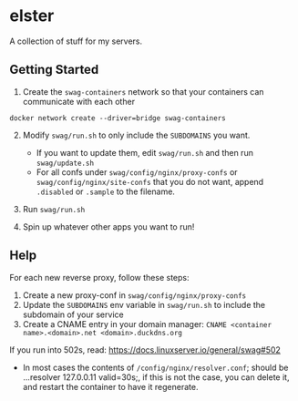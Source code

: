 # elster

A collection of stuff for my servers.

## Getting Started

1. Create the `swag-containers` network so that your containers can communicate with each other

```
docker network create --driver=bridge swag-containers
```

2. Modify `swag/run.sh` to only include the `SUBDOMAINS` you want.
    * If you want to update them, edit `swag/run.sh` and then run `swag/update.sh`
    * For all confs under `swag/config/nginx/proxy-confs` or `swag/config/nginx/site-confs` that you do not want, append `.disabled` or `.sample` to the filename.

3. Run `swag/run.sh`

4. Spin up whatever other apps you want to run!

## Help

For each new reverse proxy, follow these steps:
1. Create a new proxy-conf in `swag/config/nginx/proxy-confs`
2. Update the `SUBDOMAINS` env variable in `swag/run.sh` to include the subdomain of your service
3. Create a CNAME entry in your domain manager: `CNAME <container name>.<domain>.net <domain>.duckdns.org`

If you run into 502s, read: https://docs.linuxserver.io/general/swag#502
* In most cases the contents of `/config/nginx/resolver.conf`; should be ...resolver 127.0.0.11 valid=30s;, if this is not the case, you can delete it, and restart the container to have it regenerate.